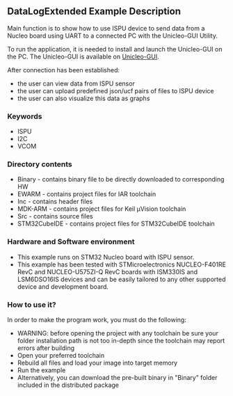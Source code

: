 ## __DataLogExtended Example Description__

Main function is to show how to use ISPU device to send data from a Nucleo board
using UART to a connected PC with the Unicleo-GUI Utility.

To run the application, it is needed to install and launch the Unicleo-GUI on the PC.
The Unicleo-GUI is available on [Unicleo-GUI](https://www.st.com/content/st_com/en/products/development-tools/software-development-tools/sensor-software-development-tools/unicleo-gui.html).

After connection has been established:

  - the user can view data from ISPU sensor
  - the user can upload predefined json/ucf pairs of files to ISPU device
  - the user can also visualize this data as graphs


### __Keywords__

  - ISPU
  - I2C
  - VCOM


### __Directory contents__

  - Binary - contains binary file to be directly downloaded to corresponding HW
  - EWARM - contains project files for IAR toolchain
  - Inc - contains header files
  - MDK-ARM - contains project files for Keil µVision toolchain
  - Src - contains source files
  - STM32CubeIDE - contains project files for STM32CubeIDE toolchain


### __Hardware and Software environment__

  - This example runs on STM32 Nucleo board with ISPU sensor.
  - This example has been tested with STMicroelectronics NUCLEO-F401RE RevC and
    NUCLEO-U575ZI-Q RevC boards with ISM330IS and LSM6DSO16IS devices and can
    be easily tailored to any other supported device and development board.


### __How to use it?__

In order to make the program work, you must do the following:

  - WARNING: before opening the project with any toolchain be sure your folder
    installation path is not too in-depth since the toolchain may report errors
    after building
  - Open your preferred toolchain
  - Rebuild all files and load your image into target memory
  - Run the example
  - Alternatively, you can download the pre-built binary in "Binary"
    folder included in the distributed package
